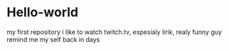 # Hello-world
my first repository
i like to watch twitch.tv, espesialy lirik, realy funny guy remind me my self back in days 
